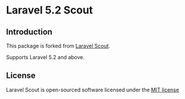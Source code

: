 # Laravel 5.2 Scout

## Introduction

This package is forked from [Laravel Scout](https://github.com/laravel/scout).

Supports Laravel 5.2 and above.

## License

Laravel Scout is open-sourced software licensed under the [MIT license](http://opensource.org/licenses/MIT)
